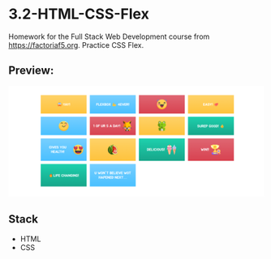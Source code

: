 # 3.2-HTML-CSS-Flex

Homework for the Full Stack Web Development course from https://factoriaf5.org.
Practice CSS Flex. 

## Preview:
![preview](/assets/images/preview.png)


## Stack
- HTML
- CSS
